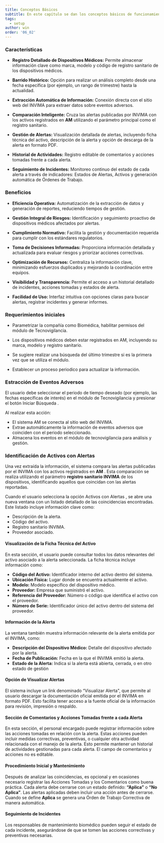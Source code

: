 ```yaml
---
title: Conceptos Básicos
subtitle: En este capítulo se dan los conceptos básicos de funcionamiento del módulo.
tags:
  - setup
author: win
order: '06_02'
---
```




### Características

- **Registro Detallado de Dispositivos Médicos:** Permite almacenar información clave como marca, modelo y código de registro sanitario de los dispositivos médicos.

- **Barrido Histórico:** Opción para realizar un análisis completo desde una fecha específica (por ejemplo, un rango de trimestre) hasta la actualidad.

- **Extracción Automática de Información:** Conexión directa con el sitio web del INVIMA para extraer datos sobre eventos adversos.

- **Comparación Inteligente:** Cruza las alertas publicadas por INVIMA con los activos registrados en **AM** utilizando el parámetro principal como el registro sanitario.

- **Gestión de Alertas:** Visualización detallada de alertas, incluyendo ficha técnica del activo, descripción de la alerta y opción de descarga de la alerta en formato PDF.

- **Historial de Actividades:** Registro editable de comentarios y acciones tomadas frente a cada alerta.


- **Seguimiento de Incidentes:** Monitoreo continuo del estado de cada alerta a través de indicadores:  Estados de Alertas, Activos y generación automática de Órdenes de Trabajo. 



### Beneficios 

- **Eficiencia Operativa:** Automatización de la extracción de datos y generación de reportes, reduciendo tiempos de gestión.

- **Gestión Integral de Riesgos:** Identificación y seguimiento proactivo de dispositivos médicos afectados por alertas.

- **Cumplimiento Normativo:** Facilita la gestión y documentación requerida para cumplir con los estándares regulatorios.


- **Toma de Decisiones Informadas:** Proporciona información detallada y actualizada para evaluar riesgos y priorizar acciones correctivas.


- **Optimización de Recursos:** Centraliza la información clave, minimizando esfuerzos duplicados y mejorando la coordinación entre equipos.



- **Visibilidad y Transparencia:** Permite el acceso a un historial detallado de incidentes, acciones tomadas y estados de alerta.


- **Facilidad de Uso:** Interfaz intuitiva con opciones claras para buscar alertas, registrar incidentes y generar informes.

### Requerimientos iniciales 

- Parametrizar la compañía como Biomédica, habilitar permisos del módulo de Tecnovigilancia. 

- Los dispositivos médicos deben estar registrados en AM, incluyendo su marca, modelo y registro sanitario.

- Se sugiere realizar una búsqueda del último trimestre si es la primera vez que se utiliza el módulo.

- Establecer un proceso periodico para actualizar la información.


### Estracción de Eventos Adversos



El usuario debe seleccionar el periodo de tiempo deseado (por ejemplo, las fechas específicas de interés) en el módulo de <a class="btn cl-white bg-blue px-3">Tecnovigilancia</a>
y presionar el botón <a class="btn cl-blue bg-gray px-6"> Iniciar Búsqueda </a>. 

Al realizar esta acción:

- El sistema AM  se conecta al sitio web del INVIMA.
- Extrae automáticamente la información de eventos adversos que coinciden con el periodo seleccionado.
- Almacena los eventos en el módulo de tecnovigilancia para análisis y gestión.


### Identificación de Activos con Alertas

Una vez extraída la información, el sistema compara las alertas publicadas por el INVIMA con los activos registrados en **AM** . Esta comparación se realiza utilizando el parámetro **registro sanitario INVIMA** de los dispositivos, identificando aquellos que coincidan con las alertas reportadas.

Cuando el usuario selecciona la opción <a class="btn cl-red bg-white px-6"> Activos con Alertas </a>, se abre una nueva ventana con un listado detallado de las coincidencias encontradas. Este listado incluye información clave como:


- Descripción de la alerta.
- Código del activo.
- Registro sanitario INVIMA.
- Proveedor asociado.


#### Visualización de la Ficha Técnica del Activo


En esta sección, el usuario puede consultar todos los datos relevantes del activo asociado a la alerta seleccionada. La ficha técnica incluye información como:


- **Código del Activo:** Identificador interno del activo dentro del sistema.
- **Ubicación Física:** Lugar donde se encuentra actualmente el activo.
- **Modelo:** Modelo específico del dispositivo médico.
- **Proveedor:** Empresa que suministró el activo.
- **Referencia del Proveedor:** Número o código que identifica el activo con el proveedor.
- **Número de Serie:** Identificador único del activo dentro del sistema del proveedor.


#### Información de la Alerta

La ventana también muestra información relevante de la alerta emitida por el INVIMA, como:

- **Descripción del Dispositivo Médico:** Detalle del dispositivo afectado por la alerta.
- **Fecha de Publicación:** Fecha en la que el INVIMA emitió la alerta.
- **Estado de la Alerta:** Indica si la alerta está abierta, cerrada, o en otro estado de gestión


#### Opción de Visualizar Alertas

El sistema incluye un link denominado “Visualizar Alerta", que permite al usuario descargar la documentación oficial emitida por el INVIMA en formato PDF. Esto facilita tener acceso a la fuente oficial de la información para revisión, impresión o respaldo.


#### Sección de Comentarios y Acciones Tomadas frente a cada Alerta

En esta sección, el personal encargado puede registrar información sobre las acciones tomadas en relación con la alerta. Estas acciones pueden incluir medidas correctivas, preventivas, o cualquier otra actividad relacionada con el manejo de la alerta. Esto permite mantener un historial de actividades gestionadas para cada alerta. El campo de comentarios y acciones no es editable.


#### Procedimiento Inicial y Mantenimiento

Después de analizar las coincidencias, es opcional y en ocasiones necesario registrar las Acciones Tomadas y los Comentarios como buena práctica.
Cada alerta debe cerrarse con un estado definido: **“Aplica”** o **“No Aplica”**. Las alertas aplicadas deben incluir una acción antes de cerrarse. Cuando se define **Aplica** se genera una Órden de Trabajo Correctiva de manera automática. 

#### Seguimiento de Incidentes

Los responsables de mantenimiento biomédico pueden seguir el estado de cada incidente, asegurándose de que se tomen las acciones correctivas y preventivas necesarias.
